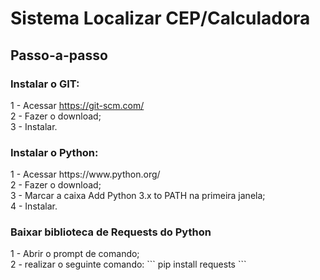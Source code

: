 <h1><b>Sistema Localizar CEP/Calculadora</b></h1>

<h2>Passo-a-passo</h2>
<h3>Instalar o GIT:</H3>

1 - Acessar https://git-scm.com/<br>
2 - Fazer o download;<br>
3 - Instalar.

<h3>Instalar o Python:</h3>
1 - Acessar https://www.python.org/<br>
2 - Fazer o download;<br>
3 - Marcar a caixa Add Python 3.x to PATH na primeira janela;<br>
4 - Instalar.

<h3>Baixar biblioteca de Requests do Python</h3>
1 - Abrir o prompt de comando;<br>
2 - realizar o seguinte comando:
``` 
pip install requests
``` 




